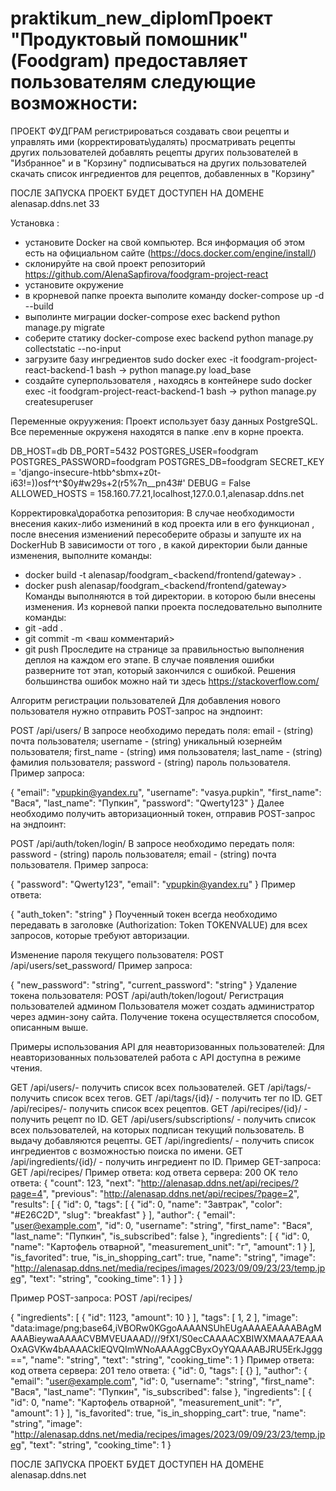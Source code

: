 # praktikum_new_diplomПроект "Продуктовый помошник" (Foodgram) предоставляет пользователям следующие возможности:
ПРОЕКТ ФУДГРАМ
регистрироваться
создавать свои рецепты и управлять ими (корректировать\удалять)
просматривать рецепты других пользователей
добавлять рецепты других пользователей в "Избранное" и в "Корзину"
подписываться на других пользователей
скачать список ингредиентов для рецептов, добавленных в "Корзину"

ПОСЛЕ ЗАПУСКА ПРОЕКТ БУДЕТ ДОСТУПЕН НА ДОМЕНЕ alenasap.ddns.net 33

Установка :
 - установите Docker на свой компьютер. Вся информация об этом есть на официальном сайте (https://docs.docker.com/engine/install/)
  - склонируйте на свой проект репозиторий https://github.com/AlenaSapfirova/foodgram-project-react
  - установите окружение 
  - в крорневой папке проекта выполите команду docker-compose up -d --build
  - выполинте миграции docker-compose exec backend python manage.py migrate
  - соберите статику docker-compose exec backend python manage.py collectstatic --no-input
  - загрузите базу ингредиентов sudo docker exec -it foodgram-project-react-backend-1 bash -> python manage.py load_base
  - создайте суперпользователя , находясь в контейнере  sudo docker exec -it foodgram-project-react-backend-1 bash -> python manage.py createsuperuser

 Переменные окруужения: 
  Проект использует базу данных PostgreSQL. Все переменные окруженя находятся в папке .env в корне проекта.

  DB_HOST=db
  DB_PORT=5432
  POSTGRES_USER=foodgram
  POSTGRES_PASSWORD=foodgram
  POSTGRES_DB=foodgram
  SECRET_KEY = 'django-insecure-htbb^sbmx+z0t-i63!=))osf^t^$0y#w29s+2(r5%7n__pn43#'
  DEBUG = False
  ALLOWED_HOSTS = 158.160.77.21,localhost,127.0.0.1,alenasap.ddns.net
  

Корректировка\доработка репозитория:
В случае необходимости внесения каких-либо измениний в код проекта или в его функционал , после внесения измениений пересоберите образы и запуште их на DockerHub
В зависимости от того , в какой директории были данные изменения, выполните команды:
- docker build -t alenasap/foodgram_<backend/frontend/gateway> .
- docker push alenasap/foodgram_<backend/frontend/gateway>
Команды выполняются в той директории. в которою были внесены изменения.
Из корневой папки проекта последовательно выполните команды:
 - git -add .
 - git commit -m <ваш комментарий>
 - git push
 Проследите на странице за правильностью выполнения деплоя на каждом его этапе. В случае появления ошибки разверните тот этап, который закончился с ошибкой. Решения большинства ошибок можно най ти здесь https://stackoverflow.com/

 Алгоритм регистрации пользователей
Для добавления нового пользователя нужно отправить POST-запрос на эндпоинт:

POST /api/users/
В запросе необходимо передать поля:
email - (string) почта пользователя;
username - (string) уникальный юзернейм пользователя;
first_name - (string) имя пользователя;
last_name - (string) фамилия пользователя;
password - (string) пароль пользователя.
Пример запроса:

{
"email": "vpupkin@yandex.ru",
"username": "vasya.pupkin",
"first_name": "Вася",
"last_name": "Пупкин",
"password": "Qwerty123"
}
Далее необходимо получить авторизационный токен, отправив POST-запрос на эндпоинт:

POST /api/auth/token/login/
В запросе необходимо передать поля:
password - (string) пароль пользователя;
email - (string) почта пользователя.
Пример запроса:

{
"password": "Qwerty123",
"email": "vpupkin@yandex.ru"
}
Пример ответа:

{
  "auth_token": "string"
}
Поученный токен всегда необходимо передавать в заголовке (Authorization: Token TOKENVALUE) для всех запросов, которые требуют авторизации.

Изменение пароля текущего пользователя:
POST /api/users/set_password/
Пример запроса:

{
  "new_password": "string",
  "current_password": "string"
}
Удаление токена пользователя:
POST /api/auth/token/logout/
Регистрация пользователей админом
Пользователя может создать администратор через админ-зону сайта. Получение токена осуществляется способом, описанным выше.

Примеры использования API для неавторизованных пользователей:
Для неавторизованных пользователей работа с API доступна в режиме чтения.

GET /api/users/- получить список всех пользователей.
GET /api/tags/- получить список всех тегов.
GET /api/tags/{id}/ - получить тег по ID.
GET /api/recipes/- получить список всех рецептов.
GET /api/recipes/{id}/ - получить рецепт по ID.
GET /api/users/subscriptions/ - получить список всех пользователей, на которых подписан текущий пользователь. В выдачу добавляются рецепты.
GET /api/ingredients/ - получить список ингредиентов с возможностью поиска по имени.
GET /api/ingredients/{id}/ - получить ингредиент по ID.
Пример GET-запроса:
GET /api/recipes/
Пример ответа:
код ответа сервера: 200 OK
тело ответа:
{
  "count": 123,
  "next": "http://alenasap.ddns.net/api/recipes/?page=4",
  "previous": "http://alenasap.ddns.net/api/recipes/?page=2",
  "results": [
    {
      "id": 0,
      "tags": [
        {
          "id": 0,
          "name": "Завтрак",
          "color": "#E26C2D",
          "slug": "breakfast"
        }
      ],
      "author": {
        "email": "user@example.com",
        "id": 0,
        "username": "string",
        "first_name": "Вася",
        "last_name": "Пупкин",
        "is_subscribed": false
      },
      "ingredients": [
        {
          "id": 0,
          "name": "Картофель отварной",
          "measurement_unit": "г",
          "amount": 1
        }
      ],
      "is_favorited": true,
      "is_in_shopping_cart": true,
      "name": "string",
      "image": "http://alenasap.ddns.net/media/recipes/images/2023/09/09/23/23/temp.jpeg",
      "text": "string",
      "cooking_time": 1
    }
  ]
}

Пример POST-запроса:
POST /api/recipes/

{
  "ingredients": [
    {
      "id": 1123,
      "amount": 10
    }
  ],
  "tags": [
    1,
    2
  ],
  "image": "data:image/png;base64,iVBORw0KGgoAAAANSUhEUgAAAAEAAAABAgMAAABieywaAAAACVBMVEUAAAD///9fX1/S0ecCAAAACXBIWXMAAA7EAAAOxAGVKw4bAAAACklEQVQImWNoAAAAggCByxOyYQAAAABJRU5ErkJggg==",
  "name": "string",
  "text": "string",
  "cooking_time": 1
}
Пример ответа:
код ответа сервера: 201
тело ответа:
{
"id": 0,
"tags": [
{}
],
"author": {
"email": "user@example.com",
"id": 0,
"username": "string",
"first_name": "Вася",
"last_name": "Пупкин",
"is_subscribed": false
},
"ingredients": [
{
"id": 0,
"name": "Картофель отварной",
"measurement_unit": "г",
"amount": 1
}
],
"is_favorited": true,
"is_in_shopping_cart": true,
"name": "string",
"image": "http://alenasap.ddns.net/media/recipes/images/2023/09/09/23/23/temp.jpeg",
"text": "string",
"cooking_time": 1
} 

ПОСЛЕ ЗАПУСКА ПРОЕКТ БУДЕТ ДОСТУПЕН НА ДОМЕНЕ alenasap.ddns.net 